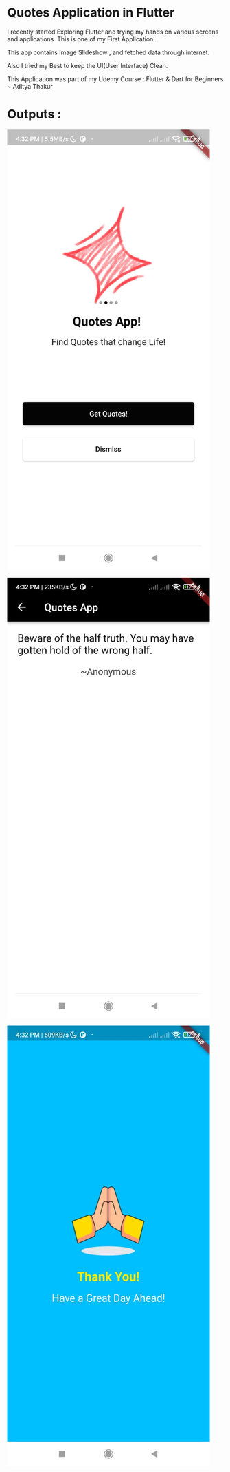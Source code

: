 # Quotes Application in Flutter

I recently started Exploring Flutter and trying my hands on various 
screens and applications. This is one of my First Application.

This app contains 
Image Slideshow , and fetched data through internet.

Also I tried my Best to keep the UI(User Interface) Clean.

This Application was part of my Udemy Course : Flutter & Dart for
Beginners ~ Aditya Thakur
# Outputs :
![Screenshot](homescreen.jpeg)

![Screenshot](quoteScreen.jpeg)

![Screenshot](errorScreen.jpeg)


